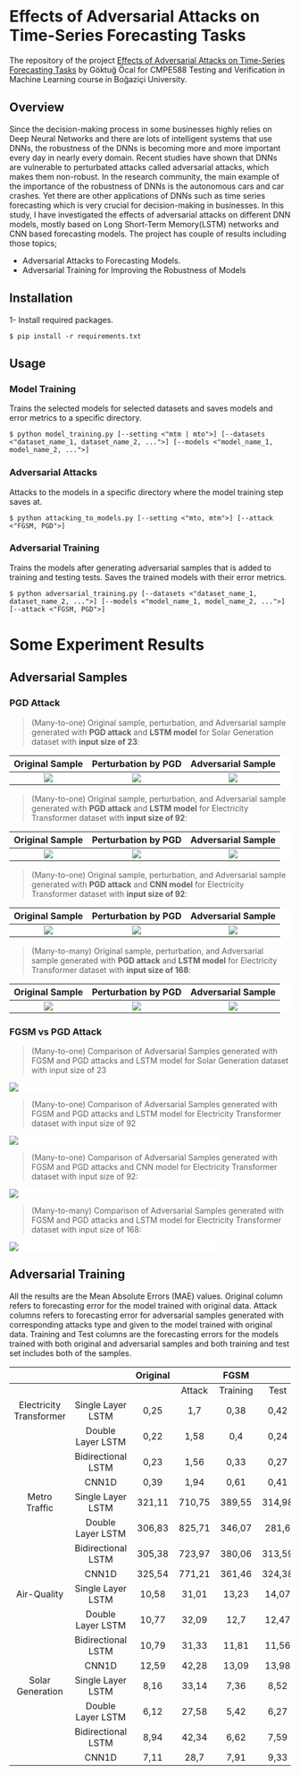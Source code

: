 # Effects of Adversarial Attacks on Time-Series Forecasting Tasks

The repository of the project [Effects of Adversarial Attacks on Time-Series Forecasting Tasks](https://github.com/GoktugOcal/time-series-adversarial-attacks) by Göktuğ Öcal for CMPE588 Testing and Verification in Machine Learning course in Boğaziçi University.

## Overview
Since the decision-making process in some businesses highly relies on Deep Neural Networks and there are lots of intelligent systems that use DNNs, the robustness of the DNNs is becoming more and more important every day in nearly every domain. Recent studies have shown that DNNs are vulnerable to perturbated attacks called adversarial attacks, which makes them non-robust. In the research community, the main example of the importance of the robustness of DNNs is the autonomous cars and car crashes. Yet there are other applications of DNNs such as time series forecasting which is very crucial for decision-making in businesses. In this study, I have investigated the effects of adversarial attacks on different DNN models, mostly based on Long Short-Term Memory(LSTM) networks and CNN based forecasting models. The project has couple of results including those topics;

- Adversarial Attacks to Forecasting Models.
- Adversarial Training for Improving the Robustness of Models

## Installation

1- Install required packages.

```shell
$ pip install -r requirements.txt
```
<!-- 
2- Download datasets.
```shell
$ pip download_data.py
```
-->
## Usage

### Model Training

Trains the selected models for selected datasets and saves models and error metrics to a specific directory.

```shell
$ python model_training.py [--setting <"mtm | mto">] [--datasets <"dataset_name_1, dataset_name_2, ...">] [--models <"model_name_1, model_name_2, ...">]
```

### Adversarial Attacks

Attacks to the models in a specific directory where the model training step saves at.

```shell
$ python attacking_to_models.py [--setting <"mto, mtm">] [--attack <"FGSM, PGD">]
```

### Adversarial Training

Trains the models after generating adversarial samples that is added to training and testing tests. Saves the trained models with their error metrics.

```shell
$ python adversarial_training.py [--datasets <"dataset_name_1, dataset_name_2, ...">] [--models <"model_name_1, model_name_2, ...">] [--attack <"FGSM, PGD">]
```

# Some Experiment Results

## Adversarial Samples

### PGD Attack

> (Many-to-one) Original sample, perturbation, and Adversarial sample generated with **PGD attack** and **LSTM model** for Solar Generation dataset with **input size of 23**:

<div style="background-color:white; color:black">

Original Sample                        |  Perturbation by PGD                        |  Adversarial Sample  |
:-------------------------------------:|:-------------------------------------------:|:--:|
![](paper/images/adv/original-24.png)  |  ![](paper/images/adv/perturbation-24.png)  |   ![](paper/images/adv/adversarial-sample-24.png)  |

</div>


> (Many-to-one) Original sample, perturbation, and Adversarial sample generated with **PGD attack** and **LSTM model** for Electricity Transformer dataset with **input size of 92**:

<div style="background-color:white; color:black">

Original Sample                        |  Perturbation by PGD                        |  Adversarial Sample  |
:-------------------------------------:|:-------------------------------------------:|:--:|
![](paper/images/adv/original-92.png)  |  ![](paper/images/adv/perturbation-92.png)  |   ![](paper/images/adv/adversarial-sample-92.png)  |

</div>

> (Many-to-one) Original sample, perturbation, and Adversarial sample generated with **PGD attack** and **CNN model** for Electricity Transformer dataset with **input size of 92**:

<div style="background-color:white; color:black">

Original Sample                        |  Perturbation by PGD                        |  Adversarial Sample  |
:-------------------------------------:|:-------------------------------------------:|:--:|
![](paper/images/adv/original-24-cnn.png)  |  ![](paper/images/adv/perturbation-24-cnn.png)  |   ![](paper/images/adv/adversarial-sample-24-cnn.png)  |

</div>

> (Many-to-many) Original sample, perturbation, and Adversarial sample generated with **PGD attack** and **LSTM model** for Electricity Transformer dataset with **input size of 168**:

<div style="background-color:white; color:black">

Original Sample                        |  Perturbation by PGD                        |  Adversarial Sample  |
:-------------------------------------:|:-------------------------------------------:|:--:|
![](paper/images/adv/mtm_original_24.png)  |  ![](paper/images/adv/mtm_perturbation_24.png)  |   ![](paper/images/adv/mtm_adversarial_sample_24.png)  |

</div>

### FGSM vs PGD Attack

> (Many-to-one) Comparison of Adversarial Samples generated with FGSM and PGD attacks and LSTM model for Solar Generation dataset with input size of 23

<div style="background-color:white; color:black; width:75%">

![](paper/images/adv/fgsm-vs-pgd-24.png)

</div>

> (Many-to-one) Comparison of Adversarial Samples generated with FGSM and PGD attacks and LSTM model for Electricity Transformer dataset with input size of 92

<div style="background-color:white; color:black; width:75%">

![](paper/images/adv/fgsm-vs-pgd-92.png)

</div>

> (Many-to-one) Comparison of Adversarial Samples generated with FGSM and PGD attacks and CNN model for Electricity Transformer dataset with input size of 92:

<div style="background-color:white; color:black; width:75%">

![](paper/images/adv/fgsm-vs-pgd-92-cnn.png)

</div>

> (Many-to-many) Comparison of Adversarial Samples generated with FGSM and PGD attacks and LSTM model for Electricity Transformer dataset with input size of 168:

<div style="background-color:white; color:black; width:75%">

![](paper/images/adv/mtm_fgsm_vs_pgd_168.png)

</div>


## Adversarial Training

All the results are the Mean Absolute Errors (MAE) values. Original column refers to forecasting error for the model trained with original data. Attack columns refers to forecasting error for adversarial samples generated with corresponding attacks type and given to the model trained with original data. Training and Test columns are the forecasting errors for the models trained with both original and adversarial samples and both training and test set includes both of the samples.


|                         |                    | Original |        |   FGSM   |        |        |   PGD    |        |
|:-----------------------:|:------------------:|:--------:|:------:|:--------:|:------:|:------:|:--------:|:------:|
|                         |                    |          | Attack | Training |  Test  | Attack | Training |  Test  |
| Electricity Transformer |  Single Layer LSTM |   0,25   |   1,7  |   0,38   |  0,42  |  1,32  |   0,39   |  0,34  |
|                         |  Double Layer LSTM |   0,22   |  1,58  |    0,4   |  0,24  |  1,38  |   0,47   |  0,38  |
|                         | Bidirectional LSTM |   0,23   |  1,56  |   0,33   |  0,27  |  1,32  |   0,44   |   0,4  |
|                         |        CNN1D       |   0,39   |  1,94  |   0,61   |  0,41  |  2,34  |   0,61   |  0,37  |
|      Metro Traffic      |  Single Layer LSTM |  321,11  | 710,75 |  389,55  | 314,98 | 684,65 |  416,73  |  373,3 |
|                         |  Double Layer LSTM |  306,83  | 825,71 |  346,07  |  281,6 | 805,16 |   351,6  | 304,21 |
|                         | Bidirectional LSTM |  305,38  | 723,97 |  380,06  | 313,59 | 697,62 |   370,6  | 311,65 |
|                         |        CNN1D       |  325,54  | 771,21 |  361,46  | 324,38 | 801,82 |  356,77  | 317,47 |
|       Air-Quality       |  Single Layer LSTM |   10,58  |  31,01 |   13,23  |  14,07 |  27,41 |   13,02  |  13,59 |
|                         |  Double Layer LSTM |   10,77  |  32,09 |   12,7   |  12,47 |  25,83 |   12,6   |  13,26 |
|                         | Bidirectional LSTM |   10,79  |  31,33 |   11,81  |  11,56 |  24,48 |   12,28  |  12,69 |
|                         |        CNN1D       |   12,59  |  42,28 |   13,09  |  13,98 |  36,91 |   11,86  |  12,41 |
|     Solar Generation    |  Single Layer LSTM |   8,16   |  33,14 |   7,36   |  8,52  |  32,54 |   7,66   |  9,88  |
|                         |  Double Layer LSTM |   6,12   |  27,58 |   5,42   |  6,27  |  28,08 |   5,61   |  6,66  |
|                         | Bidirectional LSTM |   8,94   |  42,34 |   6,62   |  7,59  |  39,5  |   7,48   |  9,26  |
|                         |        CNN1D       |   7,11   |  28,7  |   7,91   |  9,33  |  28,05 |   6,71   |  7,93  |